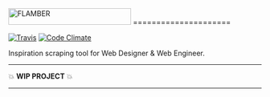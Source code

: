 <img src="https://raw.githubusercontent.com/tsuyoshiwada/flamber-logo/master/png/horizontal%402x.png" width="244" height="33" alt="FLAMBER">
=====================

[![Travis](https://img.shields.io/travis/tsuyoshiwada/flamber.svg?style=flat-square)](https://travis-ci.org/tsuyoshiwada/flamber)
[![Code Climate](https://img.shields.io/codeclimate/github/tsuyoshiwada/flamber.svg?style=flat-square)](https://codeclimate.com/github/tsuyoshiwada/flamber)

Inspiration scraping tool for Web Designer & Web Engineer.

---

:boom: **WIP PROJECT** :boom:

---

